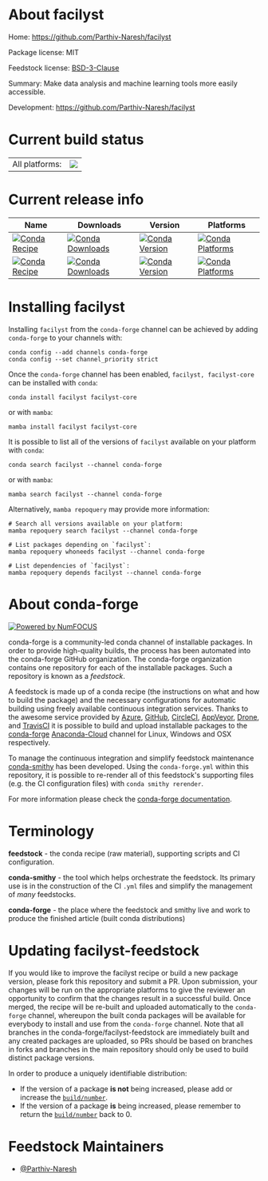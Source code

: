 About facilyst
==============

Home: https://github.com/Parthiv-Naresh/facilyst

Package license: MIT

Feedstock license: [BSD-3-Clause](https://github.com/conda-forge/facilyst-feedstock/blob/main/LICENSE.txt)

Summary: Make data analysis and machine learning tools more easily accessible.

Development: https://github.com/Parthiv-Naresh/facilyst

Current build status
====================


<table><tr><td>All platforms:</td>
    <td>
      <a href="https://dev.azure.com/conda-forge/feedstock-builds/_build/latest?definitionId=16066&branchName=main">
        <img src="https://dev.azure.com/conda-forge/feedstock-builds/_apis/build/status/facilyst-feedstock?branchName=main">
      </a>
    </td>
  </tr>
</table>

Current release info
====================

| Name | Downloads | Version | Platforms |
| --- | --- | --- | --- |
| [![Conda Recipe](https://img.shields.io/badge/recipe-facilyst-green.svg)](https://anaconda.org/conda-forge/facilyst) | [![Conda Downloads](https://img.shields.io/conda/dn/conda-forge/facilyst.svg)](https://anaconda.org/conda-forge/facilyst) | [![Conda Version](https://img.shields.io/conda/vn/conda-forge/facilyst.svg)](https://anaconda.org/conda-forge/facilyst) | [![Conda Platforms](https://img.shields.io/conda/pn/conda-forge/facilyst.svg)](https://anaconda.org/conda-forge/facilyst) |
| [![Conda Recipe](https://img.shields.io/badge/recipe-facilyst--core-green.svg)](https://anaconda.org/conda-forge/facilyst-core) | [![Conda Downloads](https://img.shields.io/conda/dn/conda-forge/facilyst-core.svg)](https://anaconda.org/conda-forge/facilyst-core) | [![Conda Version](https://img.shields.io/conda/vn/conda-forge/facilyst-core.svg)](https://anaconda.org/conda-forge/facilyst-core) | [![Conda Platforms](https://img.shields.io/conda/pn/conda-forge/facilyst-core.svg)](https://anaconda.org/conda-forge/facilyst-core) |

Installing facilyst
===================

Installing `facilyst` from the `conda-forge` channel can be achieved by adding `conda-forge` to your channels with:

```
conda config --add channels conda-forge
conda config --set channel_priority strict
```

Once the `conda-forge` channel has been enabled, `facilyst, facilyst-core` can be installed with `conda`:

```
conda install facilyst facilyst-core
```

or with `mamba`:

```
mamba install facilyst facilyst-core
```

It is possible to list all of the versions of `facilyst` available on your platform with `conda`:

```
conda search facilyst --channel conda-forge
```

or with `mamba`:

```
mamba search facilyst --channel conda-forge
```

Alternatively, `mamba repoquery` may provide more information:

```
# Search all versions available on your platform:
mamba repoquery search facilyst --channel conda-forge

# List packages depending on `facilyst`:
mamba repoquery whoneeds facilyst --channel conda-forge

# List dependencies of `facilyst`:
mamba repoquery depends facilyst --channel conda-forge
```


About conda-forge
=================

[![Powered by
NumFOCUS](https://img.shields.io/badge/powered%20by-NumFOCUS-orange.svg?style=flat&colorA=E1523D&colorB=007D8A)](https://numfocus.org)

conda-forge is a community-led conda channel of installable packages.
In order to provide high-quality builds, the process has been automated into the
conda-forge GitHub organization. The conda-forge organization contains one repository
for each of the installable packages. Such a repository is known as a *feedstock*.

A feedstock is made up of a conda recipe (the instructions on what and how to build
the package) and the necessary configurations for automatic building using freely
available continuous integration services. Thanks to the awesome service provided by
[Azure](https://azure.microsoft.com/en-us/services/devops/), [GitHub](https://github.com/),
[CircleCI](https://circleci.com/), [AppVeyor](https://www.appveyor.com/),
[Drone](https://cloud.drone.io/welcome), and [TravisCI](https://travis-ci.com/)
it is possible to build and upload installable packages to the
[conda-forge](https://anaconda.org/conda-forge) [Anaconda-Cloud](https://anaconda.org/)
channel for Linux, Windows and OSX respectively.

To manage the continuous integration and simplify feedstock maintenance
[conda-smithy](https://github.com/conda-forge/conda-smithy) has been developed.
Using the ``conda-forge.yml`` within this repository, it is possible to re-render all of
this feedstock's supporting files (e.g. the CI configuration files) with ``conda smithy rerender``.

For more information please check the [conda-forge documentation](https://conda-forge.org/docs/).

Terminology
===========

**feedstock** - the conda recipe (raw material), supporting scripts and CI configuration.

**conda-smithy** - the tool which helps orchestrate the feedstock.
                   Its primary use is in the construction of the CI ``.yml`` files
                   and simplify the management of *many* feedstocks.

**conda-forge** - the place where the feedstock and smithy live and work to
                  produce the finished article (built conda distributions)


Updating facilyst-feedstock
===========================

If you would like to improve the facilyst recipe or build a new
package version, please fork this repository and submit a PR. Upon submission,
your changes will be run on the appropriate platforms to give the reviewer an
opportunity to confirm that the changes result in a successful build. Once
merged, the recipe will be re-built and uploaded automatically to the
`conda-forge` channel, whereupon the built conda packages will be available for
everybody to install and use from the `conda-forge` channel.
Note that all branches in the conda-forge/facilyst-feedstock are
immediately built and any created packages are uploaded, so PRs should be based
on branches in forks and branches in the main repository should only be used to
build distinct package versions.

In order to produce a uniquely identifiable distribution:
 * If the version of a package **is not** being increased, please add or increase
   the [``build/number``](https://docs.conda.io/projects/conda-build/en/latest/resources/define-metadata.html#build-number-and-string).
 * If the version of a package **is** being increased, please remember to return
   the [``build/number``](https://docs.conda.io/projects/conda-build/en/latest/resources/define-metadata.html#build-number-and-string)
   back to 0.

Feedstock Maintainers
=====================

* [@Parthiv-Naresh](https://github.com/Parthiv-Naresh/)

